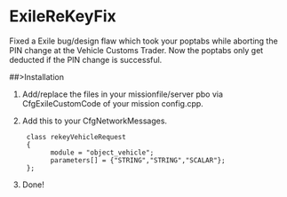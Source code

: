 # ExileReKeyFix

Fixed a Exile bug/design flaw which took your poptabs while aborting the PIN change at the Vehicle Customs Trader. Now the poptabs only get deducted if the PIN change is successful.

##>Installation

1. Add/replace the files in your missionfile/server pbo via CfgExileCustomCode of your mission config.cpp.

2. Add this to your CfgNetworkMessages.
    
        class rekeyVehicleRequest
        {
	          module = "object_vehicle";
	          parameters[] = {"STRING","STRING","SCALAR"};
        };
3. Done!
